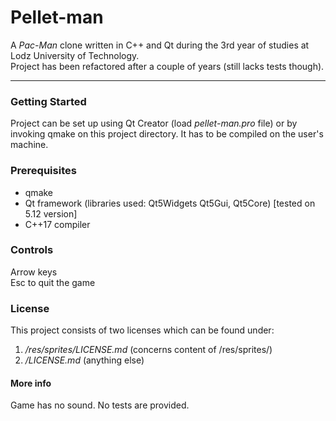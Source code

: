 # Pellet-man

A *Pac-Man* clone written in C++ and Qt during the 3rd year of studies at Lodz University of Technology.  
Project has been refactored after a couple of years (still lacks tests though).
***
### Getting Started

Project can be set up using Qt Creator (load *pellet-man.pro* file) or by invoking qmake on this project directory. It has to be compiled on the user's machine.

### Prerequisites

- qmake
- Qt framework (libraries used: Qt5Widgets Qt5Gui, Qt5Core) [tested on 5.12 version]
- C++17 compiler

### Controls
Arrow keys  
Esc to quit the game

### License

This project consists of two licenses which can be found under:
1. */res/sprites/LICENSE.md* (concerns content of /res/sprites/)
2. */LICENSE.md* (anything else)

#### More info

Game has no sound. No tests are provided.
